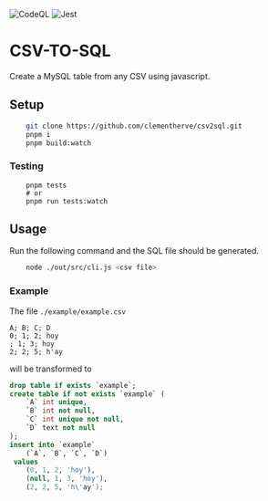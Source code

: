 ![CodeQL](https://github.com/clementherve/csv2sql/actions/workflows/codeql.yml/badge.svg)
![Jest](https://github.com/clementherve/csv2sql/actions/workflows/run-tests.yml/badge.svg)

# CSV-TO-SQL

Create a MySQL table from any CSV using javascript.

## Setup

```bash
    git clone https://github.com/clementherve/csv2sql.git
    pnpm i
    pnpm build:watch
```

### Testing

```
    pnpm tests
    # or
    pnpm run tests:watch
```

## Usage

Run the following command and the SQL file should be generated.

```bash
    node ./out/src/cli.js <csv file>
```

### Example

The file `./example/example.csv`

```csv
A; B; C; D
0; 1; 2; hoy
; 1; 3; hoy
2; 2; 5; h'ay
```

will be transformed to

```sql
drop table if exists `example`;
create table if not exists `example` (
	`A` int unique,
	`B` int not null,
	`C` int unique not null,
	`D` text not null
);
insert into `example`
	(`A`, `B`, `C`, `D`)
 values
	(0, 1, 2, 'hoy'),
	(null, 1, 3, 'hoy'),
	(2, 2, 5, 'h\'ay');
```

